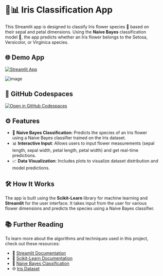 # 🌸📊 Iris Classification App

This Streamlit app is designed to classify Iris flower species 🌺 based on their sepal and petal dimensions. Using the **Naive Bayes** classification model 🤖, the app predicts whether an Iris flower belongs to the Setosa, Versicolor, or Virginica species.

## 🌐 Demo App

[![Streamlit App](https://static.streamlit.io/badges/streamlit_badge_black_white.svg)](https://iris-machine-learning.streamlit.app)

![image](https://github.com/user-attachments/assets/95ed73a1-e999-44e2-a184-b8d45210e96e)


## 🚀 GitHub Codespaces

[![Open in GitHub Codespaces](https://github.com/codespaces/badge.svg)](https://codespaces.new/your-repo-name?quickstart=1)

## ⚙️ Features

- 🧠 **Naive Bayes Classification**: Predicts the species of an Iris flower using a Naive Bayes classifier trained on the Iris dataset.
- 📊 **Interactive Input**: Allows users to input flower measurements (sepal length, sepal width, petal length, petal width) and get real-time predictions.
- 📈 **Data Visualization**: Includes plots to visualize dataset distribution and model predictions.

## 🛠️ How It Works

The app is built using the **Scikit-Learn** library for machine learning and **Streamlit** for the user interface. It takes input from the user for various flower dimensions and predicts the species using a Naive Bayes classifier.

## 📚 Further Reading

To learn more about the algorithms and techniques used in this project, check out these resources:
- 📜 [Streamlit Documentation](https://docs.streamlit.io/)
- 📘 [Scikit-Learn Documentation](https://scikit-learn.org/stable/documentation.html)
- 📙 [Naive Bayes Classification](https://scikit-learn.org/stable/modules/naive_bayes.html)
- 🌐 [Iris Dataset](https://github.com/xd7fx/Iris-Data-Analysis-and-Classification-Using-Machine-Learning/blob/master/IRIS.csv)
